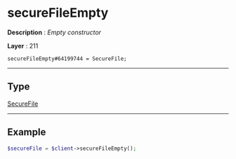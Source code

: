 # secureFileEmpty

**Description** : *Empty constructor*

**Layer** : 211

```tl
secureFileEmpty#64199744 = SecureFile;
```

---

## Type

[SecureFile](type/SecureFile)

---

## Example

```php
$secureFile = $client->secureFileEmpty();
```